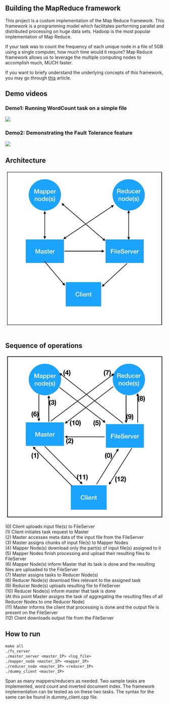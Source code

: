## Building the MapReduce framework
This project is a custom implementation of the Map Reduce framework. This framework is a programming model which facilitates performing parallel and distributed processing on huge data sets. Hadoop is the most popular implementation of Map Reduce. 

If your task was to count the frequency of each unique node in a file of 5GB using a single computer, how much time would it require? Map Reduce framework allows us to leverage the multiple computing nodes to accomplish much, MUCH faster. 

If you want to briefy understand the underlying concepts of this framework, you may go through [this](https://www.guru99.com/introduction-to-mapreduce.html) article.

## Demo videos

### Demo1: Running WordCount task on a simple file

[![](http://img.youtube.com/vi/cBLWVu1wu-E/0.jpg)](http://www.youtube.com/watch?v=cBLWVu1wu-E "Demo1")

### Demo2: Demonstrating the Fault Tolerance feature

[![](http://img.youtube.com/vi/mNZ8mWs5Cg0/0.jpg)](http://www.youtube.com/watch?v=mNZ8mWs5Cg0 "Demo2")


## Architecture

<!-- <center> -->
<img src="./standalone_scripts/Architecture_img.jpg" width="500" style="display:block; margin-left: auto; margin-right: auto;"/>
<!-- </center> -->

<!-- ![GitHub](./standalone_scripts/Architecture_img.jpg) -->

<br>

## Sequence of operations

<img src="./standalone_scripts/Steps.jpg" width="500"
style="display:block; margin-left: auto; margin-right: auto;"
/>

<!-- ![GitHub](./standalone_scripts/Steps.jpg) -->


(0) Client uploads input file(s) to FileServer <br>
(1) Client initiates task request to Master<br>
(2) Master accesses meta data of the input file from the FileServer<br>
(3) Master assigns chunks of input file(s) to Mapper Nodes<br>
(4) Mapper Node(s) download only the part(s) of input file(s) assigned to it<br>
(5) Mapper Nodes finish processing and upload their resulting files to FileServer<br>
(6) Mapper Node(s) inform Master that its task is done and the resulting files are uploaded to the FileServer<br>
(7) Master assigns tasks to Reducer Node(s)<br>
(8) Reducer Node(s) download files relevant to the assigned task<br>
(9) Reducer Node(s) uploads resulting file to FileServer<br>
(10) Reducer Node(s) inform master that task is done<br>
(At this point Master assigns the task of aggregating the resulting files of all Reducer Nodes to one Reducer Node)<br>
(11) Master informs the client that processing is done and the output file is present on the FileServer<br>
(12) Client downloads output file from the FileServer<br>


## How to run

```
make all
./fs_server
./master_server <master_IP> <log_file>
./mapper_node <master_IP> <mapper_IP>
./reducer_node <master_IP> <reducer_IP>
./dummy_client <master_IP>
```

Span as many mappers/reducers as needed. Two sample tasks are implemented, word count and inverted document index. The framework implementation can be tested as on these two tasks. The syntax for the same can be found in dummy_client.cpp file.

